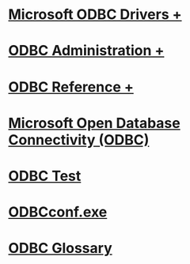 # [Microsoft ODBC Drivers +](../odbc/microsoft/microsoft-supplied-odbc-drivers.md)
# [ODBC Administration +](../odbc/admin/odbc-data-source-administrator.md)
# [ODBC Reference +](../odbc/reference/introduction-to-odbc.md)

# [Microsoft Open Database Connectivity (ODBC)](microsoft-open-database-connectivity-odbc.md)
# [ODBC Test](odbc-test.md)
# [ODBCconf.exe](odbcconf-exe.md)
# [ODBC Glossary](odbc-glossary.md)
